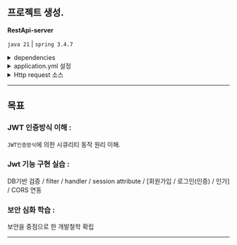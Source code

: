 ## 프로젝트 생성.
**RestApi-server**

`java 21` |  `spring 3.4.7`  
<details><summary> dependencies </summary>

```txt
dependencies {
    implementation 'org.springframework.boot:spring-boot-starter'
    implementation 'org.springframework.boot:spring-boot-starter-security'
    implementation 'org.springframework.boot:spring-boot-starter-web'
    implementation 'org.springframework.boot:spring-boot-starter-data-jpa'
    implementation 'org.springframework.boot:spring-boot-starter-actuator'
    testImplementation 'org.springframework.security:spring-security-test'
    compileOnly 'org.projectlombok:lombok'
    annotationProcessor 'org.projectlombok:lombok'
    testImplementation 'org.springframework.boot:spring-boot-starter-test'
    runtimeOnly 'com.mysql:mysql-connector-j'
    testRuntimeOnly 'org.junit.platform:junit-platform-launcher'

    implementation("io.jsonwebtoken:jjwt-api:0.12.6")
    implementation("io.jsonwebtoken:jjwt-impl:0.12.6")
    implementation("io.jsonwebtoken:jjwt-jackson:0.12.6")
}
```

</details>
<details><summary> application.yml 설정 </summary>

```txt
server:
  port: 8080
logging:
  level:
    root: WARN
    org.hibernate.orm: ERROR

spring:
  datasource:
    url: jdbc:mysql://:3306/jwt?serverTimezone=Asia/Seoul&characterEncoding=UTF-8
    username: test
    password: sa
  jpa:
    database-platform: org.hibernate.dialect.MySQLDialect
    hibernate:
      ddl-auto: update
    properties:
      hibernate:
        format_sql: true
    show-sql: true
    open-in-view: false
  jwt:
    secret: "jjjjjjjjjjjjwwwwwwwwwwwwwwtttttttttttttttjjjjjjjjjjjjwwwwwwwwwwwwwwtttttttttttttttjjjjjjjjjjjjwwwwwwwwwwwwwwtttttttttttttttjjjjjjjjjjjjwwwwwwwwwwwwwwtttttttttttttttjjjjjjjjjjjjwwwwwwwwwwwwwwttttttttttttttt"
    expiration: 3600
```

</details>
<details><summary> Http request 소스 </summary>

```txt
POST http://localhost:8080/join
Content-Type: application/x-www-form-urlencoded

username=admin &
password=1234

###
POST http://localhost:8080/login
Content-Type: application/x-www-form-urlencoded

username=admin &
password=1234

###
```

</details>

---

## 목표
### JWT 인증방식 이해 :
`JWT인증방식`에 의한 시큐리티 동작 원리 이해.

### Jwt 기능 구현 실습 : 
DB기반 검증 / filter / handler / session attribute
/ [회원가입 / 로그인(인증) / 인가] / CORS 연동

### 보안 심화 학습 :
보안을 중점으로 한 개발철학 확립

---
